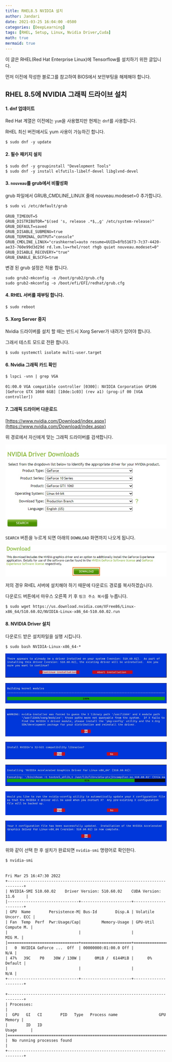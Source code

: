 ```yaml
---
title: RHEL8.5 NVIDIA 설치
author: Jandari
date: 2021-03-25 16:04:00 -0500
categories: [DeepLearning]
tags: [RHEL, Setup, Linux, Nvidia Driver,Cuda]
math: true
mermaid: true
---
```


이 글은 RHEL(Red Hat Enterprise Linux)에 Tensorflow를 설치하기 위한 글입니다.

먼저 이전에 작성한 블로그를 참고하여 BIOS에서 보안부팅을 해제해야 합니다.

## RHEL 8.5에 NVIDIA 그래픽 드라이브 설치

#### 1. dnf 업데이트

Red Hat 계열은 이전에는 `yum`을 사용했지만 현제는 `dnf`를 사용합니다.

RHEL 최신 버전에서도 yum 사용이 가능하긴 합니다.

```
$ sudo dnf -y update
```

#### 2. 필수 패키지 설치

```
$ sudo dnf -y groupinstall "Development Tools"
$ sudo dnf -y install elfutils-libelf-devel libglvnd-devel
```

#### 3. `nouveau`를 grub에서 비활성화

grub 파일에서 GRUB_CMDLINE_LINUX 줄에 nouveau.modeset=0 추가합니다.

```
$ sudo vi /etc/default/grub

GRUB_TIMEOUT=5
GRUB_DISTRIBUTOR="$(sed 's, release .*$,,g' /etc/system-release)"
GRUB_DEFAULT=saved
GRUB_DISABLE_SUBMENU=true
GRUB_TERMINAL_OUTPUT="console"
GRUB_CMDLINE_LINUX="crashkernel=auto resume=UUID=8fb51673-7c37-4420-ae33-760e99d3d29d rd.lvm.lv=rhel/root rhgb quiet nouveau.modeset=0"
GRUB_DISABLE_RECOVERY="true"
GRUB_ENABLE_BLSCFG=true
```

변경 된 grub 설정은 적용 합니다.

```
sudo grub2-mkconfig -o /boot/grub2/grub.cfg
sudo grub2-mkconfig -o /boot/efi/EFI/redhat/grub.cfg
```

#### 4. RHEL 서버를 재부팅 합니다.

```
$ sudo reboot
```

#### 5. Xorg Server 중지

Nvidia 드라이버를 설치 할 때는 반드시 Xorg Server가 내려가 있어야 합니다.

그래서 테스트 모드로 전환 합니다.

```
$ sudo systemctl isolate multi-user.target
```

#### 6. Nvidia 그래픽 카드 확인

```
$ lspci -vnn | grep VGA

01:00.0 VGA compatible controller [0300]: NVIDIA Corporation GP106 [GeForce GTX 1060 6GB] [10de:1c03] (rev a1) (prog-if 00 [VGA controller])
```

#### 7. 그래픽 드라이버 다운로드

[https://www.nvidia.com/Download/index.aspx](https://www.nvidia.com/Download/index.aspx)

위 경로에서 자신에게 맞는 그래픽 드라이버를 검색합니다.

![image](/assets/img/post/DeepLearning/2022-03-25-nvidia/1.jpg)

`SEARCH` 버튼을 누르게 되면 아래의 `DOWNLOAD` 화면까지 나오게 됩니다.

![image](/assets/img/post/DeepLearning/2022-03-25-nvidia/2.jpg)

저의 경우 RHEL 서버에 설치해야 하기 때문에 다운로드 경로를 복사하겠습니다.

다운로드 버튼에서 마우스 오른쪽 키 후 `링크 주소 복사`를 누릅니다.

```
$ sudo wget https://us.download.nvidia.com/XFree86/Linux-x86_64/510.60.02/NVIDIA-Linux-x86_64-510.60.02.run
```


#### 8. NVIDIA Driver 설치

다운로드 받은 설치파일을 실행 시킵니다.

```
$ sudo bash NVIDIA-Linux-x86_64-*
```

![image](/assets/img/post/DeepLearning/2022-03-25-nvidia/3.jpg)

![image](/assets/img/post/DeepLearning/2022-03-25-nvidia/4.jpg)

![image](/assets/img/post/DeepLearning/2022-03-25-nvidia/5.jpg)

![image](/assets/img/post/DeepLearning/2022-03-25-nvidia/6.jpg)

![image](/assets/img/post/DeepLearning/2022-03-25-nvidia/7.jpg)

![image](/assets/img/post/DeepLearning/2022-03-25-nvidia/8.jpg)

![image](/assets/img/post/DeepLearning/2022-03-25-nvidia/9.jpg)


위와 같이 선택 한 후 설치가 완료되면 `nvidia-smi` 명령어로 확인한다.

```
$ nvidia-smi


Fri Mar 25 16:47:30 2022
+-----------------------------------------------------------------------------+
| NVIDIA-SMI 510.60.02    Driver Version: 510.60.02    CUDA Version: 11.6     |
|-------------------------------+----------------------+----------------------+
| GPU  Name        Persistence-M| Bus-Id        Disp.A | Volatile Uncorr. ECC |
| Fan  Temp  Perf  Pwr:Usage/Cap|         Memory-Usage | GPU-Util  Compute M. |
|                               |                      |               MIG M. |
|===============================+======================+======================|
|   0  NVIDIA GeForce ...  Off  | 00000000:01:00.0 Off |                  N/A |
| 47%   39C    P0    30W / 130W |      0MiB /  6144MiB |      0%      Default |
|                               |                      |                  N/A |
+-------------------------------+----------------------+----------------------+

+-----------------------------------------------------------------------------+
| Processes:                                                                  |
|  GPU   GI   CI        PID   Type   Process name                  GPU Memory |
|        ID   ID                                                   Usage      |
|=============================================================================|
|  No running processes found                                                 |
+-----------------------------------------------------------------------------+
```